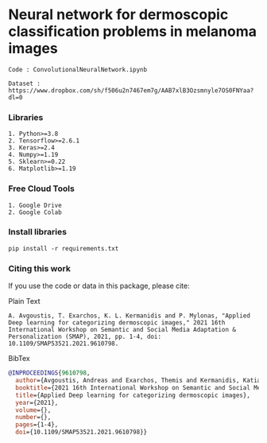 # Neural network for dermoscopic classification problems in melanoma images
```
Code : ConvolutionalNeuralNetwork.ipynb
```
```
Dataset : https://www.dropbox.com/sh/f506u2n7467em7g/AAB7xlB3Ozsmnyle7OS0FNYaa?dl=0 
```
### Libraries
```
1. Python>=3.8
2. Tensorflow>=2.6.1
3. Keras>=2.4
4. Numpy>=1.19
5. Sklearn>=0.22
6. Matplotlib>=1.19
```
### Free Cloud Tools
```
1. Google Drive
2. Google Colab
```
###  Install libraries
```
pip install -r requirements.txt
```
### Citing this work


If you use the code or data in this package, please cite:

Plain Text
```
A. Avgoustis, T. Exarchos, K. L. Kermanidis and P. Mylonas, "Applied Deep learning for categorizing dermoscopic images," 2021 16th International Workshop on Semantic and Social Media Adaptation & Personalization (SMAP), 2021, pp. 1-4, doi: 10.1109/SMAP53521.2021.9610798.
```
BibTex
```bibtex
@INPROCEEDINGS{9610798,
  author={Avgoustis, Andreas and Exarchos, Themis and Kermanidis, Katia Lida and Mylonas, Phivos},
  booktitle={2021 16th International Workshop on Semantic and Social Media Adaptation   Personalization (SMAP)}, 
  title={Applied Deep learning for categorizing dermoscopic images}, 
  year={2021},
  volume={},
  number={},
  pages={1-4},
  doi={10.1109/SMAP53521.2021.9610798}}
```
